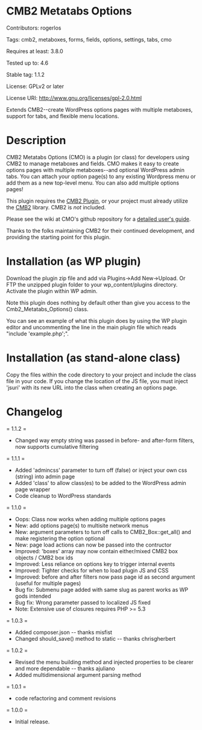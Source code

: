 # CMB2 Metatabs Options

Contributors: rogerlos

Tags: cmb2, metaboxes, forms, fields, options, settings, tabs, cmo

Requires at least: 3.8.0

Tested up to: 4.6

Stable tag: 1.1.2

License: GPLv2 or later

License URI: http://www.gnu.org/licenses/gpl-2.0.html


Extends CMB2--create WordPress options pages with multiple metaboxes,
support for tabs, and flexible menu locations.

# Description

CMB2 Metatabs Options (CMO) is a plugin (or class) for developers using CMB2 to manage metaboxes and fields.
CMO makes it easy to create options pages with multiple metaboxes--and optional WordPress admin tabs.
You can attach your option page(s) to any existing Wordpress menu or add them as a new
top-level menu. You can also add multiple options pages!

This plugin requires the [CMB2 Plugin](http://wordpress.org/plugins/cmb2/), or your project
must already utilize the [CMB2](https://github.com/WebDevStudios/CMB2) library. CMB2 is *not* included.

Please see the wiki at CMO's github repository for a
[detailed user's guide](https://github.com/rogerlos/cmb2-metatabs-options/wiki).

Thanks to the folks maintaining CMB2 for their continued development, and providing the
starting point for this plugin.

# Installation (as WP plugin)

Download the plugin zip file and add via Plugins->Add New->Upload. Or FTP the unzipped plugin folder to
your wp_content/plugins directory. Activate the plugin within WP admin.

Note this plugin does nothing by default other than give you access to the Cmb2_Metatabs_Options() class.

You can see an example of what this plugin does by using the WP plugin editor and uncommenting the line
in the main plugin file which reads "include 'example.php';".

# Installation (as stand-alone class)

Copy the files within the code directory to your project and include the class file in your code. If you
change the location of the JS file, you must inject 'jsuri' with its new URL into the class when creating 
an options page.

# Changelog

= 1.1.2 =
* Changed way empty string was passed in before- and after-form filters, now supports cumulative filtering

= 1.1.1 =
* Added 'admincss' parameter to turn off (false) or inject your own css (string) into admin page
* Added 'class' to allow class(es) to be added to the WordPress admin page wrapper
* Code cleanup to WordPress standards

= 1.1.0 =
* Oops: Class now works when adding multiple options pages
* New: add options page(s) to multisite network menus
* New: argument parameters to turn off calls to CMB2_Box::get_all() and make registering the option optional
* New: page load actions can now be passed into the contructor
* Improved: 'boxes' array may now contain either/mixed CMB2 box objects / CMB2 box ids
* Improved: Less reliance on options key to trigger internal events
* Improved: Tighter checks for when to load plugin JS and CSS
* Improved: before and after filters now pass page id as second argument (useful for multiple pages)
* Bug fix: Submenu page added with same slug as parent works as WP gods intended
* Bug fix: Wrong parameter passed to localized JS fixed
* Note: Extensive use of closures requires PHP >= 5.3

= 1.0.3 =
* Added composer.json -- thanks misfist 
* Changed should_save() method to static -- thanks chrisgherbert

= 1.0.2 =
* Revised the menu building method and injected properties to be clearer and more dependable -- thanks ajuliano
* Added multidimensional argument parsing method

= 1.0.1 =
* code refactoring and comment revisions

= 1.0.0 =
* Initial release.
